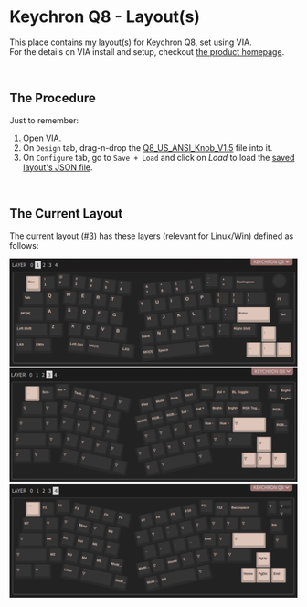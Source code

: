 # Keychron Q8 - Layout(s)

This place contains my layout(s) for Keychron Q8, set using VIA.<br/>
For the details on VIA install and setup, checkout [the product homepage](https://www.keychron.com/products/keychron-q8-alice-layout-qmk-custom-mechanical-keyboard).

<br/>

## The Procedure

Just to remember:
1. Open VIA.
2. On `Design` tab, drag-n-drop the [Q8_US_ANSI_Knob_V1.5](./Q8_US_ANSI_Knob_V1.5.json) file into it.
3. On `Configure` tab, go to `Save + Load` and click on _Load_ to load the [saved layout's JSON file](layout_3/keychron_q8_layout_3.json).

<br/>

## The Current Layout

The current layout ([#3](layout_3/readme.md)) has these layers (relevant for Linux/Win) defined as follows:

![](./layout_3/layout_3_layer_1.png)
![](./layout_3/layout_3_layer_3.png)
![](./layout_3/layout_3_layer_4.png)
